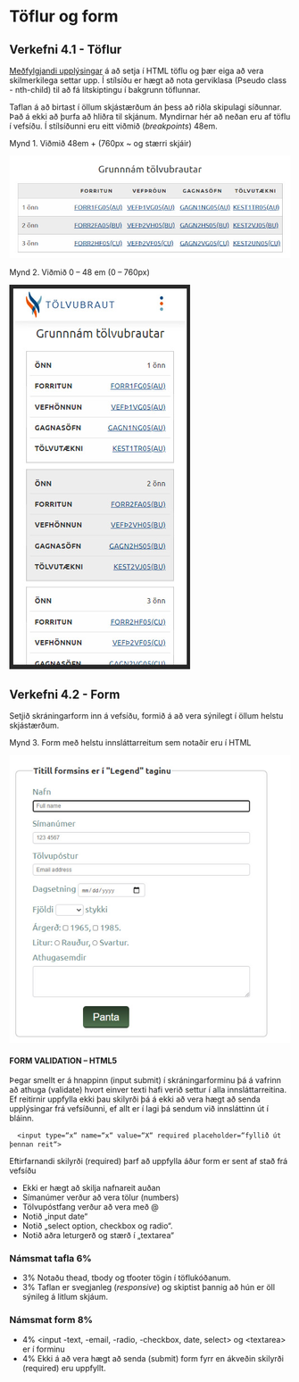# Töflur og form

## Verkefni 4.1 - Töflur  

[Meðfylgjandi upplýsingar]() á að setja í HTML töflu og þær eiga að vera skilmerkilega settar upp. Í stílsíðu er hægt að nota gerviklasa (Pseudo class - nth-child) til að fá litskiptingu í bakgrunn töflunnar. 

Taflan á að birtast í öllum skjástærðum án þess að riðla skipulagi síðunnar. Það á ekki að þurfa að hliðra til skjánum. Myndirnar hér að neðan eru af töflu í vefsíðu. Í stílsíðunni eru eitt viðmið (_breakpoints_) 48em.

Mynd 1. Viðmið 48em + (760px ~ og stærri skjáir)

![Mynd 1](mynd-1.jpg)

Mynd 2. Viðmið 0 – 48 em (0 – 760px)

![Mynd 2](mynd-2.jpg)

## Verkefni 4.2 - Form 

Setjið skráningarform inn á vefsíðu, formið á að vera sýnilegt í öllum helstu skjástærðum. 

Mynd 3. Form með helstu innsláttarreitum sem notaðir eru í HTML

![Mynd 3](mynd-3.jpg)

#### FORM VALIDATION – HTML5

Þegar smellt er á hnappinn (input submit) í skráningarforminu þá á vafrinn að athuga (validate) hvort einver texti hafi verið settur í alla innsláttarreitina. Ef reitirnir uppfylla ekki þau skilyrði þá á ekki að vera hægt að senda upplýsingar frá vefsíðunni, ef allt er í lagi þá sendum við innsláttinn út í bláinn. 
```
  <input type=“x“ name=“x“ value=“X“ required placeholder=“fyllið út þennan reit“>
```
Eftirfarnandi skilyrði (required) þarf að uppfylla áður form er sent af stað frá vefsíðu

* Ekki er hægt að skilja nafnareit auðan 		
* Símanúmer verður að vera tölur (numbers)
* Tölvupóstfang verður að vera með @	      	
* Notið „input date“
* Notið „select option, checkbox og radio“. 	
* Notið aðra leturgerð og stærð í „textarea“

### Námsmat tafla 6%

* 3% Notaðu thead, tbody og tfooter tögin í töflukóðanum. 
* 3% Taflan er svegjanleg (_responsive_) og skiptist þannig að hún er öll sýnileg
á litlum skjáum.

### Námsmat form 8%

* 4% &lt;input -text, -email, -radio, -checkbox, date, select> og &lt;textarea> er í forminu 
* 4% Ekki á að vera hægt að senda (submit) form fyrr en ákveðin skilyrði (required)  eru uppfyllt.

  
<!--* [Fylgigögn](https://github.com/vefhonnun/21V/tree/main/S%C3%BDnid%C3%A6mi/V-4)-->

